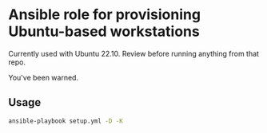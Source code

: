 # Ansible role for provisioning Ubuntu-based workstations

Currently used with Ubuntu 22.10.
Review before running anything from that repo. 

You've been warned.

## Usage

```bash
ansible-playbook setup.yml -D -K
```